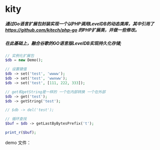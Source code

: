 # kity
##### 通过Go语言扩展包封装实现一个以PHP调用LevelDB的动态类库，其中引用了 https://github.com/kitech/php-go 的PHP扩展类，并做一些修改。
##### 在此基础上，融合谷歌的GO语言版LevelDB实现持久化存储;

```php
// 实例化扩展包
$db = new Demo();

// 设置键值
$db -> set('test', 'wwww');
$db -> set('test', 'wwxww');
$db -> set('test', [111, 222, 333]);

// get和getString是一样的 一个在内部转换 一个在外部
$db -> get('test');       
$db -> getString('test');

// $db -> del('test');

// 循环查找
$buf = $db -> getLastByBytesPrefix('t');

print_r($buf);
```
demo 文件：
